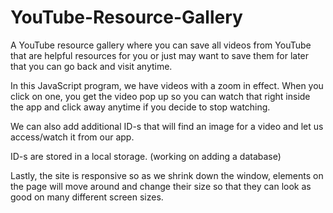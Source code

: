# YouTube-Resource-Gallery
A YouTube resource gallery where you can save all videos from YouTube that are helpful resources for you or just may want to save them for later that you can go back and visit anytime.
<br>

In this JavaScript program, we have videos with a zoom in effect. When you click on one, you get the video pop up so you can watch that right inside the app and click away anytime if you decide to stop watching.
<br>

We can also add additional ID-s that will find an image for a video and let us access/watch it from our app.
<br>

ID-s are stored in a local storage. (working on adding a database)
<br>

Lastly, the site is responsive so as we shrink down the window, elements on the page will move around and change their size so that they can look as good on many different screen sizes.
